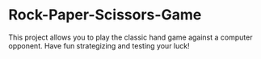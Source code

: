 # Rock-Paper-Scissors-Game
This project allows you to play the classic hand game against a computer opponent. Have fun strategizing and testing your luck!
